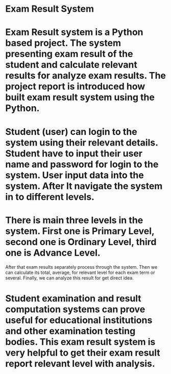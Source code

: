 # Exam Result System

# Exam Result system is a Python based project. The system presenting exam result of the student and calculate relevant results for analyze exam results. The project report is introduced how built exam result system using the Python.

# Student (user) can login to the system using their relevant details. Student have to input their user name and password for login to the system. User input data into the system. After It navigate the system in to different levels.

# There is main three levels in the system. First one is Primary Level, second one is Ordinary Level, third one is Advance Level.
After that exam results separately process through the system. Then we can calculate its total, average, for relevant level for each exam term or several. Finally, we can analyze this result for get direct idea.
# Student examination and result computation systems can prove useful for educational institutions and other examination testing bodies. This exam result system is very helpful to get their exam result report relevant level with analysis.
 




